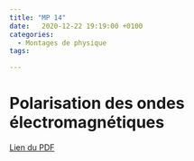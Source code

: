 ```yaml
---
title: "MP 14"
date:   2020-12-22 19:19:00 +0100
categories:
  - Montages de physique
tags:

---
```

# Polarisation des ondes électromagnétiques

[Lien du PDF](/assets/pdf/LC16.pdf)

<object class="pdf fitvidsignore" data="/assets/pdf/LC16.pdf" type="application/pdf"></object>
